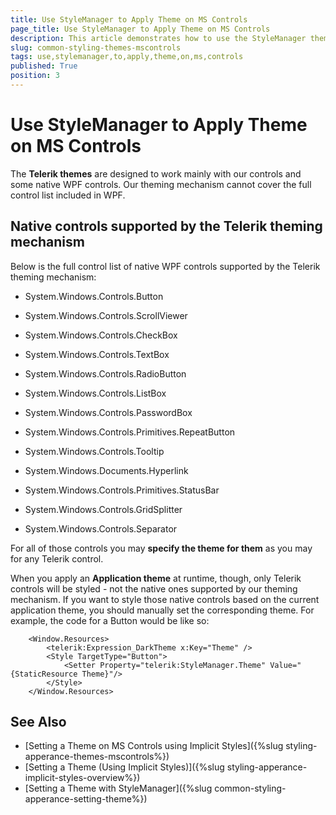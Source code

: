 ```yaml
---
title: Use StyleManager to Apply Theme on MS Controls
page_title: Use StyleManager to Apply Theme on MS Controls
description: This article demonstrates how to use the StyleManager theming mechanism to apply a theme on MS controls.
slug: common-styling-themes-mscontrols
tags: use,stylemanager,to,apply,theme,on,ms,controls
published: True
position: 3
---
```


# Use StyleManager to Apply Theme on MS Controls

 The __Telerik themes__ are designed to work mainly with our controls and some native WPF controls. Our theming mechanism cannot cover the full control list included in WPF.    

## Native controls supported by the Telerik theming mechanism

Below is the full control list of native WPF controls supported by the Telerik theming mechanism:        

* System.Windows.Controls.Button

* System.Windows.Controls.ScrollViewer

* System.Windows.Controls.CheckBox

* System.Windows.Controls.TextBox

* System.Windows.Controls.RadioButton

* System.Windows.Controls.ListBox

* System.Windows.Controls.PasswordBox

* System.Windows.Controls.Primitives.RepeatButton

* System.Windows.Controls.Tooltip

* System.Windows.Documents.Hyperlink

* System.Windows.Controls.Primitives.StatusBar

* System.Windows.Controls.GridSplitter

* System.Windows.Controls.Separator

For all of those controls you may __specify the theme for them__ as you may for any Telerik control.

When you apply an __Application theme__ at runtime, though, only Telerik controls will be styled - not the native ones supported by our theming mechanism. If you want to style those native controls based on the current application theme, you should manually set the corresponding theme. For example, the code for a Button would be like so:

```XAML
	<Window.Resources>
		<telerik:Expression_DarkTheme x:Key="Theme" />
		<Style TargetType="Button">
	        <Setter Property="telerik:StyleManager.Theme" Value="{StaticResource Theme}"/>
	    </Style>
	</Window.Resources>
```

## See Also  
 * [Setting a Theme on MS Controls using Implicit Styles]({%slug styling-apperance-themes-mscontrols%})
 * [Setting a Theme (Using  Implicit Styles)]({%slug styling-apperance-implicit-styles-overview%})
 * [Setting a Theme with StyleManager]({%slug common-styling-apperance-setting-theme%})
